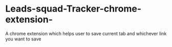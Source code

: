 # Leads-squad-Tracker-chrome-extension-
A chrome extension which helps user to save current tab and whichever link you want to save
